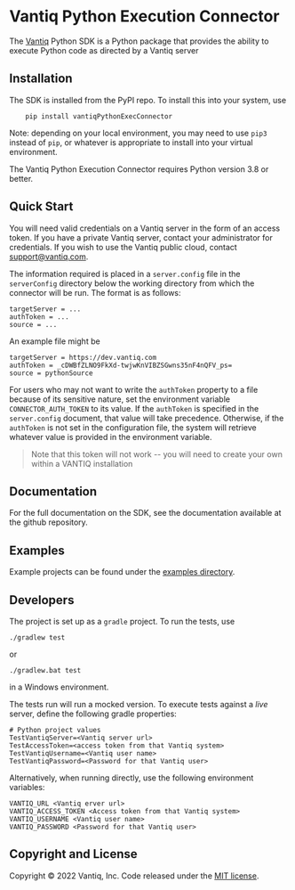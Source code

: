 
# Vantiq Python Execution Connector

The [Vantiq](http://www.vantiq.com) Python SDK is a Python package that provides the ability to execute Python code as directed by a Vantiq server

## Installation

The SDK is installed from the PyPI repo.  To install this into your system,
use
```commandline
    pip install vantiqPythonExecConnector
```

Note: depending on your local environment, you may need to use `pip3`
instead of `pip`, or whatever is appropriate to install into your
virtual environment.

The Vantiq Python Execution Connector requires Python version 3.8 or better.

## Quick Start

You will need valid credentials on a Vantiq server in the form of an
access token.  If you have a private Vantiq server,
contact your administrator for credentials.  If you wish to use the
Vantiq public cloud, contact [support@vantiq.com](mailto:support@vantiq.com).

The information required is placed in a `server.config` file in the `serverConfig` directory below the working directory from which the connector will be run. The format is as follows:

```
targetServer = ...
authToken = ...
source = ...
```

An example file might be

```
targetServer = https://dev.vantiq.com
authToken = _cDWBfZLNO9FkXd-twjwKnVIBZSGwns35nF4nQFV_ps=
source = pythonSource
```

For users who may not want to write the `authToken` property to a file because of its sensitive nature, set the environment variable `CONNECTOR_AUTH_TOKEN` to its value. If the `authToken` is specified in the `server.config` document, that value will take precedence.
Otherwise, if the `authToken` is not set in the configuration file, the system will retrieve whatever value is provided in the environment variable.

> Note that this token will not work -- you will need to create your own
> within a VANTIQ installation

## Documentation

For the full documentation on the SDK, see the documentation available at the github repository.

## Examples

Example projects can be found under the [examples directory](./examples).

## Developers

The project is set up as a `gradle` project.  To run the tests, use

```commandline
./gradlew test
```

or

```commandline
./gradlew.bat test
```

in a Windows environment.

The tests run will run a mocked version. To execute tests against a _live_ server,
define the following gradle properties:

```properties
# Python project values
TestVantiqServer=<Vantiq server url>
TestAccessToken=<access token from that Vantiq system>
TestVantiqUsername=<Vantiq user name>
TestVantiqPassword=<Password for that Vantiq user>
```

Alternatively, when running directly, use the following environment variables:

```commandline
VANTIQ_URL <Vantiq erver url>
VANTIQ_ACCESS_TOKEN <Access token from that Vantiq system>
VANTIQ_USERNAME <Vantiq user name>
VANTIQ_PASSWORD <Password for that Vantiq user>
```

## Copyright and License

Copyright &copy; 2022 Vantiq, Inc.  Code released under the [MIT license](./LICENSE.txt).
